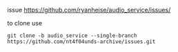 issue https://github.com/ryanheise/audio_service/issues/<!-- todo: link -->

<!-- todo: 
* change 'audio_service_issue' to appropriate branch name
* and add a brief description of the issue here
-->

to clone use

```
git clone -b audio_service --single-branch https://github.com/nt4f04unds-archive/issues.git
```